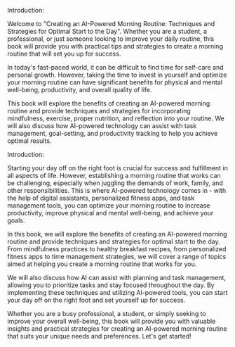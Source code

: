 Introduction:

Welcome to "Creating an AI-Powered Morning Routine: Techniques and Strategies for Optimal Start to the Day". Whether you are a student, a professional, or just someone looking to improve your daily routine, this book will provide you with practical tips and strategies to create a morning routine that will set you up for success.

In today's fast-paced world, it can be difficult to find time for self-care and personal growth. However, taking the time to invest in yourself and optimize your morning routine can have significant benefits for physical and mental well-being, productivity, and overall quality of life.

This book will explore the benefits of creating an AI-powered morning routine and provide techniques and strategies for incorporating mindfulness, exercise, proper nutrition, and reflection into your routine. We will also discuss how AI-powered technology can assist with task management, goal-setting, and productivity tracking to help you achieve optimal results.

Introduction:

Starting your day off on the right foot is crucial for success and fulfillment in all aspects of life. However, establishing a morning routine that works can be challenging, especially when juggling the demands of work, family, and other responsibilities. This is where AI-powered technology comes in - with the help of digital assistants, personalized fitness apps, and task management tools, you can optimize your morning routine to increase productivity, improve physical and mental well-being, and achieve your goals.

In this book, we will explore the benefits of creating an AI-powered morning routine and provide techniques and strategies for optimal start to the day. From mindfulness practices to healthy breakfast recipes, from personalized fitness apps to time management strategies, we will cover a range of topics aimed at helping you create a morning routine that works for you.

We will also discuss how AI can assist with planning and task management, allowing you to prioritize tasks and stay focused throughout the day. By implementing these techniques and utilizing AI-powered tools, you can start your day off on the right foot and set yourself up for success.

Whether you are a busy professional, a student, or simply seeking to improve your overall well-being, this book will provide you with valuable insights and practical strategies for creating an AI-powered morning routine that suits your unique needs and preferences. Let's get started!
